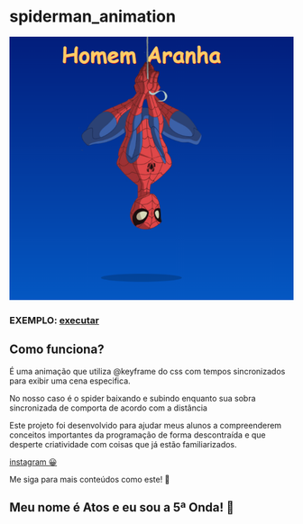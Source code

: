 # spiderman_animation

![cover](https://raw.githubusercontent.com/AthosVinicius/spiderman_animation/main/cover.PNG) 

### EXEMPLO: [executar](https://athosvinicius.github.io/spiderman_animation/)

## Como funciona?

É uma animação que utiliza @keyframe do css com tempos sincronizados para exibir uma cena especifica.

No nosso caso é o spider baixando e subindo enquanto sua sobra sincronizada de comporta de acordo com a distância

Este projeto foi desenvolvido para ajudar meus alunos a compreenderem conceitos importantes da programação de forma descontraída e que desperte criatividade com coisas que já estão familiarizados.

[instagram 😀](https://www.instagram.com/5quintaonda/)

Me siga para mais conteúdos como este! 👊



## Meu nome é Atos e eu sou a 5ª Onda! 🌊
